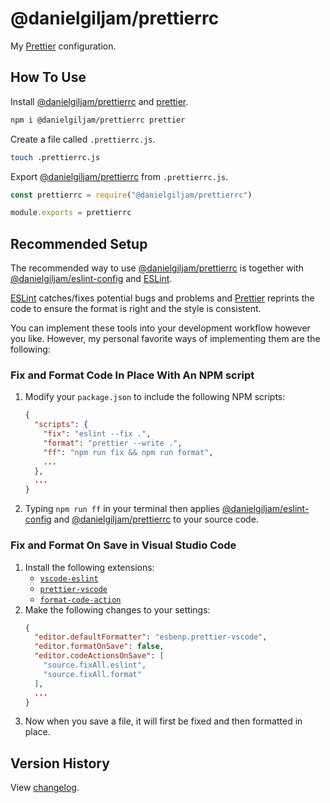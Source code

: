 # @danielgiljam/prettierrc

My [Prettier] configuration.

## How To Use

Install [@danielgiljam/prettierrc] and [prettier].

```bash
npm i @danielgiljam/prettierrc prettier
```

Create a file called `.prettierrc.js`.

```bash
touch .prettierrc.js
```

Export [@danielgiljam/prettierrc] from `.prettierrc.js`.

```js
const prettierrc = require("@danielgiljam/prettierrc")

module.exports = prettierrc
```

## Recommended Setup

The recommended way to use [@danielgiljam/prettierrc] is together with [@danielgiljam/eslint-config] and [ESLint].

[ESLint] catches/fixes potential bugs and problems and [Prettier] reprints the code to ensure the format is right and the style is consistent.

You can implement these tools into your development workflow however you like. However, my personal favorite ways of implementing them are the following:

### Fix and Format Code In Place With An NPM script

1. Modify your `package.json` to include the following NPM scripts:
   ```json
   {
     "scripts": {
       "fix": "eslint --fix .",
       "format": "prettier --write .",
       "ff": "npm run fix && npm run format",
       ...
     },
     ...
   }
   ```
2. Typing `npm run ff` in your terminal then applies [@danielgiljam/eslint-config] and [@danielgiljam/prettierrc] to your source code.

### Fix and Format On Save in Visual Studio Code

1. Install the following extensions:
   - [`vscode-eslint`](https://marketplace.visualstudio.com/items?itemName=dbaeumer.vscode-eslint)
   - [`prettier-vscode`](https://marketplace.visualstudio.com/items?itemName=esbenp.prettier-vscode)
   - [`format-code-action`](https://marketplace.visualstudio.com/items?itemName=rohit-gohri.format-code-action)
2. Make the following changes to your settings:
   ```json
   {
     "editor.defaultFormatter": "esbenp.prettier-vscode",
     "editor.formatOnSave": false,
     "editor.codeActionsOnSave": [
       "source.fixAll.eslint",
       "source.fixAll.format"
     ],
     ...
   }
   ```
3. Now when you save a file, it will first be fixed and then formatted in place.

## Version History

View [changelog](https://github.com/DanielGiljam/prettierrc/blob/master/CHANGELOG.md).

[@danielgiljam/eslint-config]: https://www.npmjs.com/package/@danielgiljam/eslint-config
[@danielgiljam/prettierrc]: https://www.npmjs.com/package/@danielgiljam/prettierrc
[eslint]: (https://eslint.org/)
[prettier]: (https://prettier.io/)

